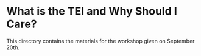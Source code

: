 # What is the TEI and Why Should I Care?

This directory contains the materials for the workshop given on September 20th. 
